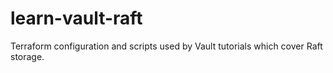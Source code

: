 # learn-vault-raft

Terraform configuration and scripts used by Vault tutorials which cover Raft storage.

